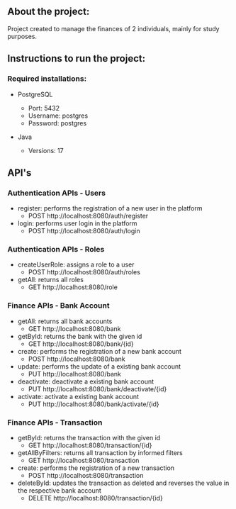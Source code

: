 ## About the project:

Project created to manage the finances of 2 individuals, mainly for study purposes.

## Instructions to run the project:

### Required installations:

- PostgreSQL
    - Port: 5432
    - Username: postgres
    - Password: postgres

- Java
    - Versions: 17

## API's

### Authentication APIs - Users
- register: performs the registration of a new user in the platform
  - POST http://localhost:8080/auth/register
- login: performs user login in the platform
  - POST http://localhost:8080/auth/login

### Authentication APIs - Roles
- createUserRole: assigns a role to a user 
  - POST http://localhost:8080/auth/roles
- getAll: returns all roles 
  - GET http://localhost:8080/role

### Finance APIs - Bank Account
- getAll: returns all bank accounts
  - GET http://localhost:8080/bank
- getById: returns the bank with the given id
  - GET http://localhost:8080/bank/{id}
- create: performs the registration of a new bank account
  - POST http://localhost:8080/bank
- update: performs the update of a existing bank account
  - PUT http://localhost:8080/bank
- deactivate: deactivate a existing bank account
  - PUT http://localhost:8080/bank/deactivate/{id}
- activate: activate a existing bank account
  - PUT http://localhost:8080/bank/activate/{id}

### Finance APIs - Transaction
- getById: returns the transaction with the given id
  - GET http://localhost:8080/transaction/{id}
- getAllByFilters: returns all transaction by informed filters
  - GET http://localhost:8080/transaction
- create: performs the registration of a new transaction
  - POST http://localhost:8080/transaction
- deleteById: updates the transaction as deleted and reverses the value in the respective bank account
  - DELETE http://localhost:8080/transaction/{id}